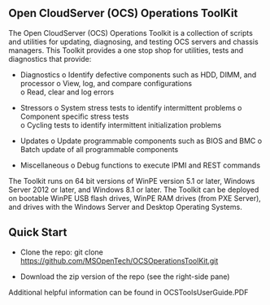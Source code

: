 ## Open CloudServer (OCS) Operations ToolKit

The Open CloudServer (OCS) Operations Toolkit is a collection of scripts and utilities for updating, diagnosing, and testing OCS servers and chassis managers.  This Toolkit provides a one stop shop for utilities, tests and diagnostics that provide: 

- Diagnostics 
	o Identify defective components such as HDD, DIMM, and processor 
	o View, log, and compare configurations  
	o Read, clear and log errors 

- Stressors 
	o System stress tests to identify intermittent problems 
	o Component specific stress tests  
	o Cycling tests to identify intermittent initialization problems 

-  Updates 
	o Update programmable components such as BIOS and BMC 
	o Batch update of all programmable components   

- Miscellaneous 
	o Debug functions to execute IPMI and REST commands  

The Toolkit runs on 64 bit versions of WinPE version 5.1 or later, Windows Server 2012 or later, and Windows 8.1 or later.   The Toolkit can be deployed on bootable WinPE USB flash drives, WinPE RAM drives (from PXE Server), and drives with the Windows Server and Desktop Operating Systems.

## Quick Start

- Clone the repo: git clone https://github.com/MSOpenTech/OCSOperationsToolKit.git

- Download the zip version of the repo (see the right-side pane)

Additional helpful information can be found in OCSToolsUserGuide.PDF